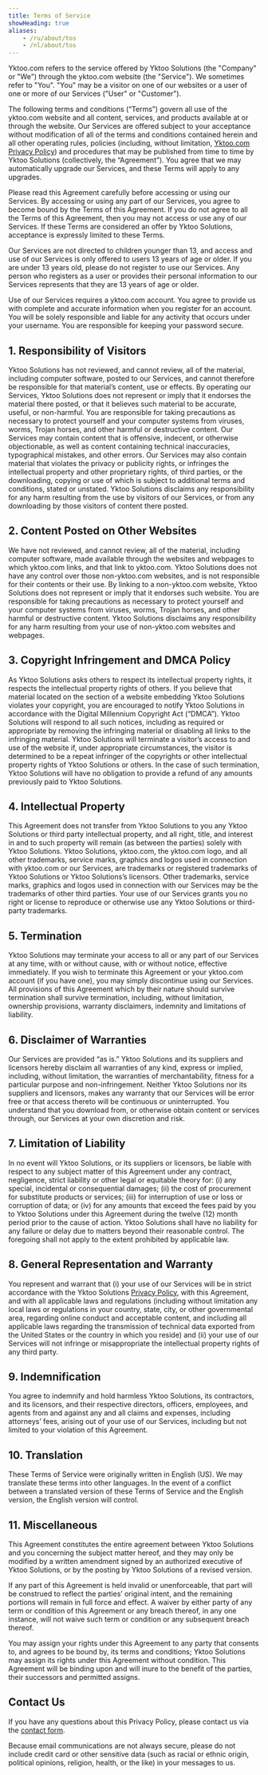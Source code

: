```yaml
---
title: Terms of Service
showHeading: true
aliases:
    - /ru/about/tos
    - /nl/about/tos
---
```


Yktoo.com refers to the service offered by Yktoo Solutions (the "Company" or "We") through the yktoo.com website (the "Service"). We sometimes refer to "You". "You" may be a visitor on one of our websites or a user of one or more of our Services ("User" or "Customer").

The following terms and conditions (“Terms”) govern all use of the yktoo.com website and all content, services, and products available at or through the website. Our Services are offered subject to your acceptance without modification of all of the terms and conditions contained herein and all other operating rules, policies (including, without limitation, [Yktoo.com Privacy Policy](/about/privacy)) and procedures that may be published from time to time by Yktoo Solutions (collectively, the “Agreement”). You agree that we may automatically upgrade our Services, and these Terms will apply to any upgrades.

Please read this Agreement carefully before accessing or using our Services. By accessing or using any part of our Services, you agree to become bound by the Terms of this Agreement. If you do not agree to all the Terms of this Agreement, then you may not access or use any of our Services. If these Terms are considered an offer by Yktoo Solutions, acceptance is expressly limited to these Terms.

Our Services are not directed to children younger than 13, and access and use of our Services is only offered to users 13 years of age or older. If you are under 13 years old, please do not register to use our Services. Any person who registers as a user or provides their personal information to our Services represents that they are 13 years of age or older.

Use of our Services requires a yktoo.com account. You agree to provide us with complete and accurate information when you register for an account. You will be solely responsible and liable for any activity that occurs under your username. You are responsible for keeping your password secure.

## 1. Responsibility of Visitors

Yktoo Solutions has not reviewed, and cannot review, all of the material, including computer software, posted to our Services, and cannot therefore be responsible for that material’s content, use or effects. By operating our Services, Yktoo Solutions does not represent or imply that it endorses the material there posted, or that it believes such material to be accurate, useful, or non-harmful. You are responsible for taking precautions as necessary to protect yourself and your computer systems from viruses, worms, Trojan horses, and other harmful or destructive content. Our Services may contain content that is offensive, indecent, or otherwise objectionable, as well as content containing technical inaccuracies, typographical mistakes, and other errors. Our Services may also contain material that violates the privacy or publicity rights, or infringes the intellectual property and other proprietary rights, of third parties, or the downloading, copying or use of which is subject to additional terms and conditions, stated or unstated. Yktoo Solutions disclaims any responsibility for any harm resulting from the use by visitors of our Services, or from any downloading by those visitors of content there posted.

## 2. Content Posted on Other Websites

We have not reviewed, and cannot review, all of the material, including computer software, made available through the websites and webpages to which yktoo.com links, and that link to yktoo.com. Yktoo Solutions does not have any control over those non-yktoo.com websites, and is not responsible for their contents or their use. By linking to a non-yktoo.com website, Yktoo Solutions does not represent or imply that it endorses such website. You are responsible for taking precautions as necessary to protect yourself and your computer systems from viruses, worms, Trojan horses, and other harmful or destructive content. Yktoo Solutions disclaims any responsibility for any harm resulting from your use of non-yktoo.com websites and webpages.

## 3. Copyright Infringement and DMCA Policy

As Yktoo Solutions asks others to respect its intellectual property rights, it respects the intellectual property rights of others. If you believe that material located on the section of a website embedding Yktoo Solutions violates your copyright, you are encouraged to notify Yktoo Solutions in accordance with the Digital Millennium Copyright Act (“DMCA”). Yktoo Solutions will respond to all such notices, including as required or appropriate by removing the infringing material or disabling all links to the infringing material. Yktoo Solutions will terminate a visitor’s access to and use of the website if, under appropriate circumstances, the visitor is determined to be a repeat infringer of the copyrights or other intellectual property rights of Yktoo Solutions or others. In the case of such termination, Yktoo Solutions will have no obligation to provide a refund of any amounts previously paid to Yktoo Solutions.

## 4. Intellectual Property

This Agreement does not transfer from Yktoo Solutions to you any Yktoo Solutions or third party intellectual property, and all right, title, and interest in and to such property will remain (as between the parties) solely with Yktoo Solutions. Yktoo Solutions, yktoo.com, the yktoo.com logo, and all other trademarks, service marks, graphics and logos used in connection with yktoo.com or our Services, are trademarks or registered trademarks of Yktoo Solutions or Yktoo Solutions’s licensors. Other trademarks, service marks, graphics and logos used in connection with our Services may be the trademarks of other third parties. Your use of our Services grants you no right or license to reproduce or otherwise use any Yktoo Solutions or third-party trademarks.

## 5. Termination

Yktoo Solutions may terminate your access to all or any part of our Services at any time, with or without cause, with or without notice, effective immediately. If you wish to terminate this Agreement or your yktoo.com account (if you have one), you may simply discontinue using our Services. All provisions of this Agreement which by their nature should survive termination shall survive termination, including, without limitation, ownership provisions, warranty disclaimers, indemnity and limitations of liability.

## 6. Disclaimer of Warranties

Our Services are provided “as is.” Yktoo Solutions and its suppliers and licensors hereby disclaim all warranties of any kind, express or implied, including, without limitation, the warranties of merchantability, fitness for a particular purpose and non-infringement. Neither Yktoo Solutions nor its suppliers and licensors, makes any warranty that our Services will be error free or that access thereto will be continuous or uninterrupted. You understand that you download from, or otherwise obtain content or services through, our Services at your own discretion and risk.

## 7. Limitation of Liability

In no event will Yktoo Solutions, or its suppliers or licensors, be liable with respect to any subject matter of this Agreement under any contract, negligence, strict liability or other legal or equitable theory for: (i) any special, incidental or consequential damages; (ii) the cost of procurement for substitute products or services; (iii) for interruption of use or loss or corruption of data; or (iv) for any amounts that exceed the fees paid by you to Yktoo Solutions under this Agreement during the twelve (12) month period prior to the cause of action. Yktoo Solutions shall have no liability for any failure or delay due to matters beyond their reasonable control. The foregoing shall not apply to the extent prohibited by applicable law.

## 8. General Representation and Warranty

You represent and warrant that (i) your use of our Services will be in strict accordance with the Yktoo Solutions [Privacy Policy](/about/privacy), with this Agreement, and with all applicable laws and regulations (including without limitation any local laws or regulations in your country, state, city, or other governmental area, regarding online conduct and acceptable content, and including all applicable laws regarding the transmission of technical data exported from the United States or the country in which you reside) and (ii) your use of our Services will not infringe or misappropriate the intellectual property rights of any third party.

## 9. Indemnification

You agree to indemnify and hold harmless Yktoo Solutions, its contractors, and its licensors, and their respective directors, officers, employees, and agents from and against any and all claims and expenses, including attorneys’ fees, arising out of your use of our Services, including but not limited to your violation of this Agreement.

## 10. Translation

These Terms of Service were originally written in English (US). We may translate these terms into other languages. In the event of a conflict between a translated version of these Terms of Service and the English version, the English version will control.

## 11. Miscellaneous

This Agreement constitutes the entire agreement between Yktoo Solutions and you concerning the subject matter hereof, and they may only be modified by a written amendment signed by an authorized executive of Yktoo Solutions, or by the posting by Yktoo Solutions of a revised version.

If any part of this Agreement is held invalid or unenforceable, that part will be construed to reflect the parties’ original intent, and the remaining portions will remain in full force and effect. A waiver by either party of any term or condition of this Agreement or any breach thereof, in any one instance, will not waive such term or condition or any subsequent breach thereof.

You may assign your rights under this Agreement to any party that consents to, and agrees to be bound by, its terms and conditions; Yktoo Solutions may assign its rights under this Agreement without condition. This Agreement will be binding upon and will inure to the benefit of the parties, their successors and permitted assigns.

## Contact Us

If you have any questions about this Privacy Policy, please contact us via the [contact form](/about/contact).

Because email communications are not always secure, please do not include credit card or other sensitive data (such as racial or ethnic origin, political opinions, religion, health, or the like) in your messages to us.
